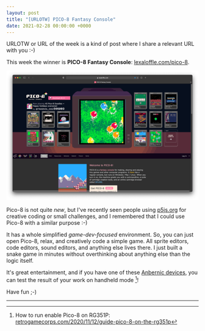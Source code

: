 ```yaml
---
layout: post
title: "[URLOTW] PICO-8 Fantasy Console"
date: 2021-02-28 00:00:00 +0000
---
```


<span class="bg-highlight">URLOTW</span> or URL of the week is a kind of post where I share a relevant URL with you :-)

This week the winner is **PICO-8 Fantasy Console**:
[lexaloffle.com/pico-8](https://www.lexaloffle.com/pico-8.php).

[![PICO-8 Fantasy Console website screenshot](/assets/urlotw-pico-8-fantasy-console.png "PICO-8 Fantasy Console website screenshot")](/assets/urlotw-pico-8-fantasy-console.png)

Pico-8 is not quite _new_, but I've recently seen people using [p5js.org](https://p5js.org/) for creative coding or small challenges, and I remembered that I could use Pico-8 with a similar purpose :-)

It has a whole simplified _game-dev-focused_ environment. So, you can just open Pico-8, relax, and creatively code a simple game. All sprite editors, code editors, sound editors, and anything else lives there. I just built a snake game in minutes without overthinking about anything else than the logic itself.

It's great entertainment, and if you have one of these [Anbernic devices](https://www.amazon.es/Anbernic-Consola-Portatil-Console-videojuegos/dp/B08L68X36J/ref=sr_1_1_sspa?__mk_es_ES=ÅMÅŽÕÑ&crid=1O17GG8ADF3I9&dchild=1&keywords=anbernic+rg351p&qid=1614534249&sprefix=ambernic+%2Caps%2C190&sr=8-1-spons&psc=1&spLa=ZW5jcnlwdGVkUXVhbGlmaWVyPUExVUYwU0FYTkxXMVM5JmVuY3J5cHRlZElkPUEwNTE0MjEwM1BRT0tPVk1USVRRSSZlbmNyeXB0ZWRBZElkPUEwODEwMDYxMzQyMzlWMDRaMjNZVCZ3aWRnZXROYW1lPXNwX2F0ZiZhY3Rpb249Y2xpY2tSZWRpcmVjdCZkb05vdExvZ0NsaWNrPXRydWU=), you can test the result of your work on handheld mode [^1]!

Have fun ;-)

---

[^1]: How to run enable Pico-8 on RG351P: [retrogamecorps.com/2020/11/12/guide-pico-8-on-the-rg351p](https://retrogamecorps.com/2020/11/12/guide-pico-8-on-the-rg351p/)
